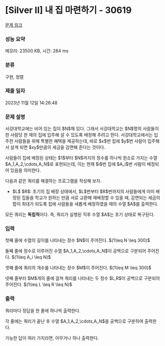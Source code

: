 # [Silver II] 내 집 마련하기 - 30619 

[문제 링크](https://www.acmicpc.net/problem/30619) 

### 성능 요약

메모리: 23500 KB, 시간: 284 ms

### 분류

구현, 정렬

### 제출 일자

2023년 11월 12일 14:26:48

### 문제 설명

<p>서강대학교에는 비어 있는 집이 $N$채 있다. 그래서 서강대학교는 $N$명의 사람들이 한 사람당 한 채의 집에 입주해 살 수 있도록 배정해 주려고 한다. 서강대학교에서는 입주한 사람들을 위해 특별한 혜택을 제공하는데, 바로 $x$번 집에 $y$번 사람이 입주해서 살게 되면 $xy$만큼의 세금을 감면해 준다는 것이다.</p>

<p>사람들이 집에 배정된 상태는 $1$부터 $N$까지의 정수를 하나씩 원소로 가지는 수열 $A_1,A_2,\cdots,A_N$로 표현되는데, 이는 현재 $i$번 집에 $A_i$번 사람이 배정되어 있음을 의미한다. </p>

<p>다음과 같은 쿼리를 해결하는 프로그램을 작성해 보자.</p>

<ul>
	<li>$L$ $R$: 초기의 집 배정 상태에서, $L$번부터 $R$번까지의 사람들에게 이미 배정된 집들을 학교가 원하는 만큼 서로 교환해 재배정할 수 있을 때, 감면되는 세금의 합이 최대가 되도록 집에 사람들을 새롭게 배정하였을 때의 수열 $A$를 출력한다.</li>
</ul>

<p>모든 쿼리는 <strong>독립적</strong>이다. 즉, 쿼리가 실행된 직후 수열 $A$는 초기 상태로 복구된다.</p>

### 입력 

 <p>첫째 줄에 수열의 길이를 나타내는 정수 $N$이 주어진다. $(1\leq N \leq 300)$</p>

<p>둘째 줄에 정수로 이루어진 수열 $A_1,A_2,\cdots,A_N$이 공백으로 구분되어 주어진다. $(1\leq A_i \leq N)$</p>

<p>셋째 줄에 쿼리의 개수를 나타내는 정수 $M$이 주어진다. $(1\leq M \leq 300)$</p>

<p>넷째 줄부터 $M$개의 줄에 걸쳐 쿼리를 나타내는 두 정수 $L,R$이 공백으로 구분되어 주어진다. $(1\leq L \leq R \leq N)$</p>

### 출력 

 <p>쿼리마다 정답을 한 줄에 하나씩 출력한다. </p>

<p>각 줄에는 쿼리가 끝난 후 수열 $A_1,A_2,\cdots,A_N$을 공백으로 구분하여 출력한다.</p>

<p>가능한 답이 여러 가지라면, 아무거나 하나 출력한다.</p>

